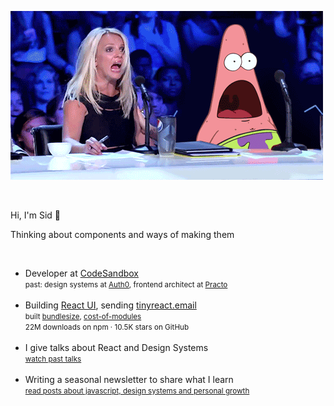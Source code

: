 ![britney.gif](https://raw.githubusercontent.com/siddharthkp/siddharthkp/master/britney.gif)

&nbsp;

Hi, I'm Sid 👋

Thinking about components and ways of making them

&nbsp;

<ul>
<li>
  <div>Developer at <a href="https://codesandbox.io">CodeSandbox</a></div>
  <small>past: design systems at <a href="https://auth0.com">Auth0</a>, frontend architect at <a href="https://practo.com">Practo</a></small>
</li>
<br/>
<li>
  <div>Building <a href="https://github.com/siddharthkp/react-ui">React UI</a>, sending <a href="https://tinyreact.email">tinyreact.email</a></div>
  <div><small>built <a href="https://github.com/siddharthkp/bundlesize">bundlesize</a>, <a href="https://github.com/siddharthkp/cost-of-modules">cost-of-modules</a></small></div>
  <div><small>22M downloads on npm · 10.5K stars on GitHub</small></div>
</li>
<br/>
<li>
  <div>I give talks about React and Design Systems</div>
  <small><a href="https://sid.st/talks/">watch past talks<a/></small>
</li>
<br/>
<li>
  <div>Writing a seasonal newsletter to share what I learn</div>
  <small><a href="https://sid.st/blog/">read posts about javascript, design systems and personal growth<a/></small>
</li>
</ul>
